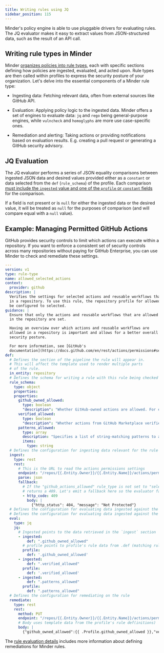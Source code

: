 ```yaml
---
title: Writing rules using JQ
sidebar_position: 115
---
```


Minder's policy engine is able to use pluggable drivers for evaluating rules.
The JQ evaluator makes it easy to extract values from JSON-structured data, such
as the result of an API call.

## Writing rule types in Minder

<!-- TODO: this is common between the rego and jq docs. Move somewhere common? -->

Minder
[organizes policies into rule types](../understand/key_concepts.md#rule-types),
each with specific sections defining how policies are ingested, evaluated, and
acted upon. Rule types are then called within profiles to express the security
posture of your organization. Let's delve into the essential components of a
Minder rule type:

- Ingesting data: Fetching relevant data, often from external sources like
  GitHub API.

- Evaluation: Applying policy logic to the ingested data. Minder offers a set of
  engines to evaluate data: `jq` and `rego` being general-purpose engines, while
  `vulncheck` and `homoglyphs` are more use case-specific ones.

- Remediation and alerting: Taking actions or providing notifications based on
  evaluation results. E.g. creating a pull request or generating a GitHub
  security advisory.

## JQ Evaluation

The JQ evaluator performs a series of JSON equality comparisons between ingested
JSON data and desired values provided either as a `constant` or data selected
from the `def` (`rule_schema`) of the profile. Each comparison
[must include the `ingested` value and one of the `profile` or `constant` fields](https://mindersec.github.io/ref/proto#minder-v1-RuleType-Definition-Eval-JQComparison)
for the comparison.

If a field is not present or is `null` for either the ingested data or the
desired value, it will be treated as `null` for the purposes of comparison (and
will compare equal with a `null` value).

## Example: Managing Permitted GitHub Actions

GitHub provides security controls to limit which actions can execute within a
repository. If you want to enforce a consistent set of security controls across
many repositories without paying for GitHub Enterprise, you can use Minder to
check and remediate these settings.

```yaml
---
version: v1
type: rule-type
name: allowed_selected_actions
context:
  provider: github
description: |
  Verifies the settings for selected actions and reusable workflows that are allowed
  in a repository. To use this rule, the repository profile for allowed_actions must
  be configured to selected.
guidance: |
  Ensure that only the actions and reusable workflows that are allowed
  in the repository are set.

  Having an overview over which actions and reusable workflows are
  allowed in a repository is important and allows for a better overall
  security posture.

  For more information, see [GitHub's
  documentation](https://docs.github.com/en/rest/actions/permissions#set-allowed-actions-and-reusable-workflows-for-a-repository).
def:
  # Defines the section of the pipeline the rule will appear in.
  # This will affect the template used to render multiple parts
  # of the rule.
  in_entity: repository
  # Defines the schema for writing a rule with this rule being checked
  rule_schema:
    type: object
    properties:
    properties:
      github_owned_allowed:
        type: boolean
        "description": "Whether GitHub-owned actions are allowed. For example, this includes the actions in the `actions` organization."
      verified_allowed:
        type: boolean
        "description": "Whether actions from GitHub Marketplace verified creators are allowed. Set to `true` to allow all actions by GitHub Marketplace verified creators."
      patterns_allowed:
        type: array
        description: "Specifies a list of string-matching patterns to allow specific action(s) and reusable workflow(s). Wildcards, tags, and SHAs are allowed. For example, `monalisa/octocat@*`, `monalisa/octocat@v2`, `monalisa/*`.\n\n**Note**: The `patterns_allowed` setting only applies to public repositories."
        items:
          type: string
  # Defines the configuration for ingesting data relevant for the rule
  ingest:
    type: rest
    rest:
      # This is the URL to read the actions permissions settings
      endpoint: "/repos/{{.Entity.Owner}}/{{.Entity.Name}}/actions/permissions/selected-actions"
      parse: json
      fallback:
        # If the "github_actions_allowed" rule_type is not set to "selected", this endpoint doesn't exist and gh
        # returns a 409. Let's emit a fallback here so the evaluator fails as expected
        - http_code: 409
          body: |
            {"http_status": 404, "message": "Not Protected"}
  # Defines the configuration for evaluating data ingested against the given profile
  # Defines the configuration for evaluating data ingested against the given profile
  eval:
    type: jq
    jq:
      # Ingested points to the data retrieved in the `ingest` section
      - ingested:
          def: ".github_owned_allowed"
        # profile points to profile's rule data from .def (matching rule_schema).
        profile:
          def: '.github_owned_allowed'
      - ingested:
          def: ".verified_allowed"
        profile:
          def: '.verified_allowed'
      - ingested:
          def: ".patterns_allowed"
        profile:
          def: ".patterns_allowed"
  # Defines the configuration for remediating on the rule
  remediate:
    type: rest
    rest:
      method: PUT
      endpoint: "/repos/{{.Entity.Owner}}/{{.Entity.Name}}/actions/permissions/selected-actions"
      # Body uses template data from the profile's rule def(initions)
      body: |
        {"github_owned_allowed":{{ .Profile.github_owned_allowed }},"verified_allowed":{{ .Profile.verified_allowed }},"patterns_allowed":[{{range $index, $pattern := .Profile.patterns_allowed}}{{if $index}},{{end}}"{{ $pattern }}"{{end}}]}
```

The
[rule evaluation details](../ref/rule_evaluation_details.md#remediation-types)
includes more information about defining remediations for Minder rules.
